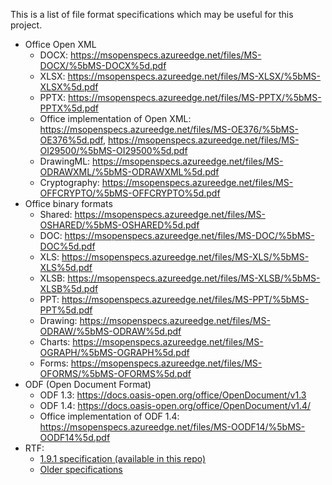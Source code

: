 This is a list of file format specifications which may be useful for this project.
- Office Open XML
  + DOCX: <https://msopenspecs.azureedge.net/files/MS-DOCX/%5bMS-DOCX%5d.pdf>
  + XLSX: <https://msopenspecs.azureedge.net/files/MS-XLSX/%5bMS-XLSX%5d.pdf>
  + PPTX: <https://msopenspecs.azureedge.net/files/MS-PPTX/%5bMS-PPTX%5d.pdf>
  + Office implementation of Open XML: <https://msopenspecs.azureedge.net/files/MS-OE376/%5bMS-OE376%5d.pdf>, <https://msopenspecs.azureedge.net/files/MS-OI29500/%5bMS-OI29500%5d.pdf>
  + DrawingML: <https://msopenspecs.azureedge.net/files/MS-ODRAWXML/%5bMS-ODRAWXML%5d.pdf>
  + Cryptography: <https://msopenspecs.azureedge.net/files/MS-OFFCRYPTO/%5bMS-OFFCRYPTO%5d.pdf>
- Office binary formats
  + Shared: <https://msopenspecs.azureedge.net/files/MS-OSHARED/%5bMS-OSHARED%5d.pdf>
  + DOC: <https://msopenspecs.azureedge.net/files/MS-DOC/%5bMS-DOC%5d.pdf>
  + XLS: <https://msopenspecs.azureedge.net/files/MS-XLS/%5bMS-XLS%5d.pdf>
  + XLSB: <https://msopenspecs.azureedge.net/files/MS-XLSB/%5bMS-XLSB%5d.pdf>
  + PPT: <https://msopenspecs.azureedge.net/files/MS-PPT/%5bMS-PPT%5d.pdf>
  + Drawing: <https://msopenspecs.azureedge.net/files/MS-ODRAW/%5bMS-ODRAW%5d.pdf>
  + Charts: <https://msopenspecs.azureedge.net/files/MS-OGRAPH/%5bMS-OGRAPH%5d.pdf>
  + Forms: <https://msopenspecs.azureedge.net/files/MS-OFORMS/%5bMS-OFORMS%5d.pdf>
- ODF (Open Document Format)
  + ODF 1.3: <https://docs.oasis-open.org/office/OpenDocument/v1.3>
  + ODF 1.4: <https://docs.oasis-open.org/office/OpenDocument/v1.4/>
  + Office implementation of ODF 1.4: <https://msopenspecs.azureedge.net/files/MS-OODF14/%5bMS-OODF14%5d.pdf>
- RTF:
  + [1.9.1 specification (available in this repo)](Word2007RTFSpec9.pdf)
  + [Older specifications](https://latex2rtf.sourceforge.net/docs.html)
